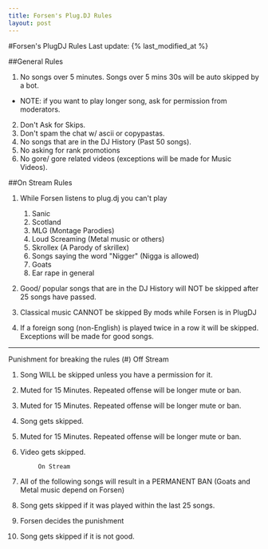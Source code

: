 ```yaml
---
title: Forsen's Plug.DJ Rules
layout: post
---
```

#Forsen's PlugDJ Rules
Last update: {% last_modified_at %}

##General Rules

1. No songs over 5 minutes. Songs over 5 mins 30s will be auto skipped by a bot.
 - NOTE: if you want to play longer song, ask for permission from moderators.
2. Don't Ask for Skips.
3. Don't spam the chat w/ ascii or copypastas.
4. No songs that are in the DJ History (Past 50 songs).
5. No asking for rank promotions
6. No gore/ gore related videos (exceptions will be made for Music Videos).

##On Stream Rules

1. While Forsen listens to plug.dj you can't play

	1. Sanic
	2. Scotland
	3. MLG (Montage Parodies)
	4. Loud Screaming (Metal music or others)
	5. Skrollex (A Parody of skrillex)
	6. Songs saying the word "Nigger" (Nigga is allowed)
	7. Goats
	8. Ear rape in general


2. Good/ popular songs that are in the DJ History will NOT be skipped after 25 songs have passed.

3. Classical music CANNOT be skipped By mods while Forsen is in PlugDJ

4. If a foreign song (non-English) is played twice in a row it will be skipped.
	Exceptions will be made for good songs.

-----------------------------------------------------------------------------------------------------------------------------------

Punishment for breaking the rules (#)
			Off Stream

1. Song WILL be skipped unless you have a permission for it.
2. Muted for 15 Minutes. Repeated offense will be longer mute or ban.
3. Muted for 15 Minutes. Repeated offense will be longer mute or ban.
4. Song gets skipped.
5. Muted for 15 Minutes. Repeated offense will be longer mute or ban.
6. Video gets skipped.

			On Stream

1. All of the following songs will result in a PERMANENT BAN (Goats and Metal music depend on Forsen)
2. Song gets skipped if it was played within the last 25 songs. 
3. Forsen decides the punishment
4. Song gets skipped if it is not good.
